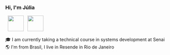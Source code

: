 ### Hi, I'm Júlia 
<p>
 
&nbsp; <a href="https://www.linkedin.com/in/juliacorrea/" target="_blank" rel="noopener noreferrer"><img src="https://img.icons8.com/plasticine/100/000000/linkedin.png" width="50" /></a>
&nbsp; <a href="mailto:jucorrea2005@gmail.com" target="_blank" rel="noopener noreferrer"><img src="https://img.icons8.com/plasticine/100/000000/gmail.png"  width="50" /></a>
</p>

🎓 I am currently taking a technical course in systems development at Senai
🌎 I'm from Brasil, I live in Resende in Rio de Janeiro

